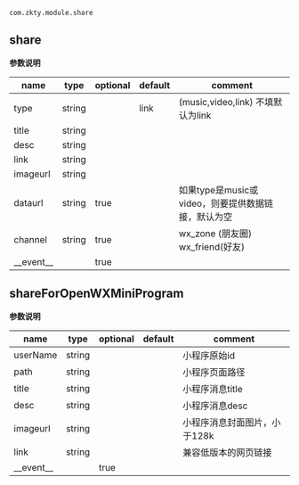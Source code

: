 
`
com.zkty.module.share
`



## share



	
**参数说明**

| name                        | type      | optional | default   | comment  |
| --------------------------- | --------- | -------- | --------- |--------- |
| type | string |  | link |  (music,video,link) 不填默认为link |
| title | string |  |  |  |
| desc | string |  |  |  |
| link | string |  |  |  |
| imageurl | string |  |  |  |
| dataurl | string | true |  |  如果type是music或video，则要提供数据链接，默认为空 |
| channel | string | true |  | wx_zone (朋友圈) wx_friend(好友) |
| \_\_event\_\_ |  | true |  |  |


## shareForOpenWXMiniProgram



	
**参数说明**

| name                        | type      | optional | default   | comment  |
| --------------------------- | --------- | -------- | --------- |--------- |
| userName | string |  |  |  小程序原始id |
| path | string |  |  |  小程序页面路径 |
| title | string |  |  |  小程序消息title |
| desc | string |  |  |  小程序消息desc |
| imageurl | string |  |  |  小程序消息封面图片，小于128k |
| link | string |  |  |  兼容低版本的网页链接 |
| \_\_event\_\_ |  | true |  |  |

    